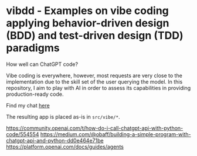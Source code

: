 # vibdd - Examples on vibe coding applying behavior-driven design (BDD) and test-driven design (TDD) paradigms

How well can ChatGPT code?

Vibe coding is everywhere, however, most requests are very close to the implementation due to the
skill set of the user querying the model. In this repository, I aim to play with AI in order to
assess its capabilities in providing production-ready code.

Find my chat [here](https://chatgpt.com/canvas/shared/67eaf586f9fc819195c285bc68e6d0b2)

The resulting app is placed as-is in `src/vibe/*`.

https://community.openai.com/t/how-do-i-call-chatgpt-api-with-python-code/554554
https://medium.com/@obaff/building-a-simple-program-with-chatgpt-api-and-python-dd0e464e71be
https://platform.openai.com/docs/guides/agents

